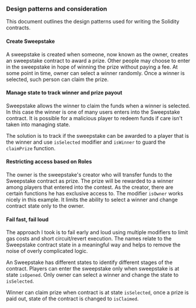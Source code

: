 ### Design patterns and consideration
  This document outlines the design patterns used for writing the Solidity contracts.

#### Create Sweepstake
  A sweepstake is created when someone, now known as the owner, creates an sweepstake contract to award a prize. Other people may choose to enter in the sweepstake in hope of winning the prize without paying a fee. At some point in time, owner can select a winner randomly. Once a winner is selected, such person can claim the prize.

#### Manage state to track winner and prize payout
  Sweepstake allows the winner to claim the funds when a winner is selected. In this case the winner is one of many users enters into the Sweepstake contract. It is possible for a malicious player to redeem funds if care isn't taken into managing state.

  The solution is to track if the sweepstake can be awarded to a player that is the winner and use `isSelected` modifier and `isWinner` to guard the `claimPrize` function.

#### Restricting access based on Roles

  The owner is the sweepstake's creator who will transfer funds to the Sweepstake contract as prize. The prize will be rewarded to a winner among players that entered into the contest. As the creator, there are certain functions he has exclusive access to. The modifier `isOwner` works nicely in this example. It limits the ability to select a winner and change contract state only to the owner.

#### Fail fast, fail loud

  The approach I took is to fail early and loud using multiple modifiers to limit gas costs and short circuit/revert execution. The names relate to the Sweepstake contract state in a meaningful way and helps to remove the noise of overly complicated logic.

  An Sweepstake has different states to identify different stages of the contract. Players can enter the sweepstake only when sweepstake is at state `isOpened`. Only owner can select a winner and change the state to `isSelected`.

  Winner can claim prize when contract is at state `isSelected`, once a prize is paid out, state of the contract is changed to `isClaimed`.